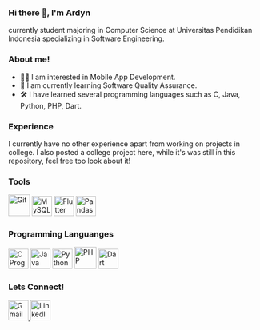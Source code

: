 ### Hi there 👋, I'm Ardyn

currently student majoring in Computer Science at Universitas Pendidikan Indonesia specializing in Software Engineering.

### About me!
- 👨‍💻 I am interested in Mobile App Development.
- 🌱 I am currently learning Software Quality Assurance.
- 🛠️ I have learned several programming languages such as C, Java, Python, PHP, Dart.

### Experience
I currently have no other experience apart from working on projects in college.
I also posted a college project here, while it's was still in this repository, feel free too look about it!

### Tools
<img src="https://www.vectorlogo.zone/logos/git-scm/git-scm-icon.svg" alt="Git" width="43" height="43"> <img src="https://www.vectorlogo.zone/logos/mysql/mysql-icon.svg" alt="MySQL" width="40" height="40"> <img src="https://www.vectorlogo.zone/logos/flutterio/flutterio-icon.svg" alt="Flutter" width="40" height="40"> <img src="https://upload.wikimedia.org/wikipedia/commons/2/22/Pandas_mark.svg" alt="Pandas" width="40" height="40">


### Programming Languanges
<img src="https://upload.wikimedia.org/wikipedia/commons/1/18/C_Programming_Language.svg" alt="C Programming Language" width="40" height="40"> <img src="https://www.vectorlogo.zone/logos/java/java-icon.svg" alt="Java" width="40" height="40"> <img src="https://www.vectorlogo.zone/logos/python/python-icon.svg" alt="Python" width="40" height="40"> <img src="https://www.vectorlogo.zone/logos/php/php-icon.svg" alt="PHP" width="44" height="44"> <img src="https://www.vectorlogo.zone/logos/dartlang/dartlang-icon.svg" alt="Dart" width="40" height="40">

### Lets Connect!
<a href="mailto:ardynrezky@gmail.com" target="_blank" rel="noreferrer"> <img src="https://www.vectorlogo.zone/logos/gmail/gmail-icon.svg" alt="Gmail" width="40" height="40"/> </a> <a href="https://www.linkedin.com/in/ardyn-rezky-fahreza/" target="_blank" rel="noreferrer"> <img src="https://www.vectorlogo.zone/logos/linkedin/linkedin-tile.svg" alt="LinkedIn" width="40" height="40"/> </a>
 





<!--
**ArdynRF/ArdynRF** is a ✨ _special_ ✨ repository because its `README.md` (this file) appears on your GitHub profile.

Here are some ideas to get you started:

- 🔭 I’m currently working on ...
- 🌱 I’m currently learning ...
- 👯 I’m looking to collaborate on ...
- 🤔 I’m looking for help with ...
- 💬 Ask me about ...
- 📫 How to reach me: ...
- 😄 Pronouns: ...
- ⚡ Fun fact: ...
-->
